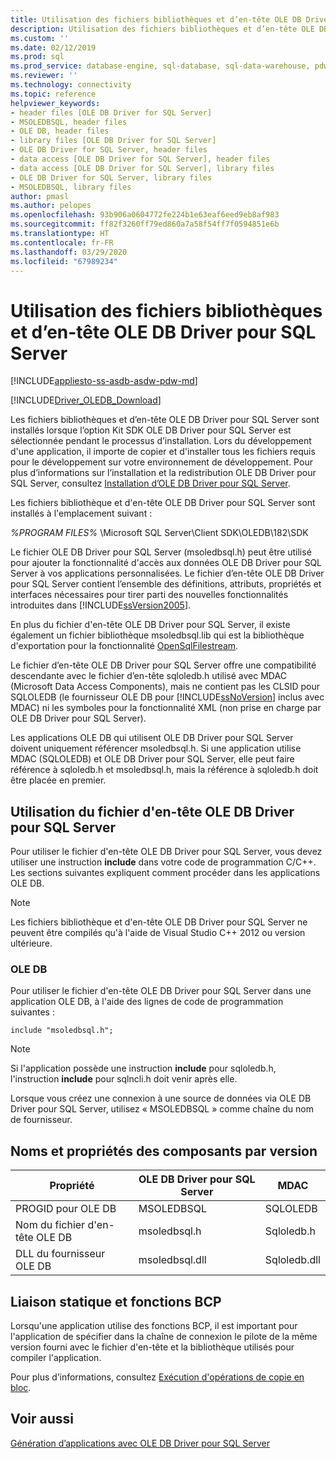 ```yaml
---
title: Utilisation des fichiers bibliothèques et d’en-tête OLE DB Driver pour SQL Server | Microsoft Docs
description: Utilisation des fichiers bibliothèques et d’en-tête OLE DB Driver pour SQL Server
ms.custom: ''
ms.date: 02/12/2019
ms.prod: sql
ms.prod_service: database-engine, sql-database, sql-data-warehouse, pdw
ms.reviewer: ''
ms.technology: connectivity
ms.topic: reference
helpviewer_keywords:
- header files [OLE DB Driver for SQL Server]
- MSOLEDBSQL, header files
- OLE DB, header files
- library files [OLE DB Driver for SQL Server]
- OLE DB Driver for SQL Server, header files
- data access [OLE DB Driver for SQL Server], header files
- data access [OLE DB Driver for SQL Server], library files
- OLE DB Driver for SQL Server, library files
- MSOLEDBSQL, library files
author: pmasl
ms.author: pelopes
ms.openlocfilehash: 93b906a0604772fe224b1e63eaf6eed9eb8af983
ms.sourcegitcommit: ff82f3260ff79ed860a7a58f54ff7f0594851e6b
ms.translationtype: HT
ms.contentlocale: fr-FR
ms.lasthandoff: 03/29/2020
ms.locfileid: "67989234"
---
```

# <a name="using-the-ole-db-driver-for-sql-server-header-and-library-files"></a>Utilisation des fichiers bibliothèques et d’en-tête OLE DB Driver pour SQL Server
[!INCLUDE[appliesto-ss-asdb-asdw-pdw-md](../../../includes/appliesto-ss-asdb-asdw-pdw-md.md)]

[!INCLUDE[Driver_OLEDB_Download](../../../includes/driver_oledb_download.md)]

  Les fichiers bibliothèques et d’en-tête OLE DB Driver pour SQL Server sont installés lorsque l’option Kit SDK OLE DB Driver pour SQL Server est sélectionnée pendant le processus d’installation. Lors du développement d'une application, il importe de copier et d'installer tous les fichiers requis pour le développement sur votre environnement de développement. Pour plus d’informations sur l’installation et la redistribution OLE DB Driver pour SQL Server, consultez [Installation d’OLE DB Driver pour SQL Server](../../oledb/applications/installing-oledb-driver-for-sql-server.md).  
  
 Les fichiers bibliothèque et d'en-tête OLE DB Driver pour SQL Server sont installés à l'emplacement suivant :  
  
 *%PROGRAM FILES%* \Microsoft SQL Server\Client SDK\OLEDB\182\SDK  
  
 Le fichier OLE DB Driver pour SQL Server (msoledbsql.h) peut être utilisé pour ajouter la fonctionnalité d'accès aux données OLE DB Driver pour SQL Server à vos applications personnalisées. Le fichier d’en-tête OLE DB Driver pour SQL Server contient l’ensemble des définitions, attributs, propriétés et interfaces nécessaires pour tirer parti des nouvelles fonctionnalités introduites dans [!INCLUDE[ssVersion2005](../../../includes/ssversion2005-md.md)].  
  
 En plus du fichier d'en-tête OLE DB Driver pour SQL Server, il existe également un fichier bibliothèque msoledbsql.lib qui est la bibliothèque d'exportation pour la fonctionnalité [OpenSqlFilestream](../../../relational-databases/blob/access-filestream-data-with-opensqlfilestream.md).  
  
 Le fichier d’en-tête OLE DB Driver pour SQL Server offre une compatibilité descendante avec le fichier d’en-tête sqloledb.h utilisé avec MDAC (Microsoft Data Access Components), mais ne contient pas les CLSID pour SQLOLEDB (le fournisseur OLE DB pour [!INCLUDE[ssNoVersion](../../../includes/ssnoversion-md.md)] inclus avec MDAC) ni les symboles pour la fonctionnalité XML (non prise en charge par OLE DB Driver pour SQL Server).    
  
 Les applications OLE DB qui utilisent OLE DB Driver pour SQL Server doivent uniquement référencer msoledbsql.h. Si une application utilise MDAC (SQLOLEDB) et OLE DB Driver pour SQL Server, elle peut faire référence à sqloledb.h et msoledbsql.h, mais la référence à sqloledb.h doit être placée en premier.  
  
## <a name="using-the-ole-db-driver-for-sql-server-header-file"></a>Utilisation du fichier d'en-tête OLE DB Driver pour SQL Server  
 Pour utiliser le fichier d'en-tête OLE DB Driver pour SQL Server, vous devez utiliser une instruction **include** dans votre code de programmation C/C++. Les sections suivantes expliquent comment procéder dans les applications OLE DB.  
  
> [!NOTE]  
>  Les fichiers bibliothèque et d'en-tête OLE DB Driver pour SQL Server ne peuvent être compilés qu'à l'aide de Visual Studio C++ 2012 ou version ultérieure.  
  
### <a name="ole-db"></a>OLE DB  
 Pour utiliser le fichier d'en-tête OLE DB Driver pour SQL Server dans une application OLE DB, à l'aide des lignes de code de programmation suivantes :  
  
```    
include "msoledbsql.h";  
```  
  
> [!NOTE]  
>  Si l'application possède une instruction **include** pour sqloledb.h, l'instruction **include** pour sqlncli.h doit venir après elle.  
  
 Lorsque vous créez une connexion à une source de données via OLE DB Driver pour SQL Server, utilisez « MSOLEDBSQL » comme chaîne du nom de fournisseur.  

  
## <a name="component-names-and-properties-by-version"></a>Noms et propriétés des composants par version  

|Propriété|OLE DB Driver pour SQL Server|MDAC|  
|--------|----------------------------|----|   
|PROGID pour OLE DB|MSOLEDBSQL|SQLOLEDB|  
|Nom du fichier d'en-tête OLE DB|msoledbsql.h|Sqloledb.h|  
|DLL du fournisseur OLE DB|msoledbsql.dll|Sqloledb.dll| 
  
  
## <a name="static-linking-and-bcp-functions"></a>Liaison statique et fonctions BCP  
 Lorsqu'une application utilise des fonctions BCP, il est important pour l'application de spécifier dans la chaîne de connexion le pilote de la même version fourni avec le fichier d'en-tête et la bibliothèque utilisés pour compiler l'application.  
  
 Pour plus d’informations, consultez [Exécution d'opérations de copie en bloc](../../oledb/features/performing-bulk-copy-operations.md).  
  
## <a name="see-also"></a>Voir aussi  
 [Génération d’applications avec OLE DB Driver pour SQL Server](../../oledb/applications/building-applications-with-oledb-driver-for-sql-server.md)  
  
  
